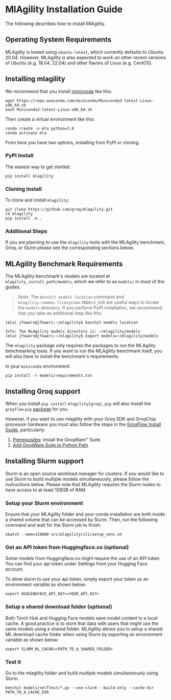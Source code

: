# MlAgility Installation Guide

The following describes how to install MlAgility.

## Operating System Requirements

MLAgility is tested using `ubuntu-latest`, which currently defaults to Ubuntu 20.04. However, MLAgility is also expected to work on other recent versions of Ubuntu (e.g. 18.04, 22.04) and other flavors of Linux (e.g. CentOS).

## Installing mlagility

We recommend that you install [miniconda](https://docs.conda.io/en/latest/miniconda.html) like this:

```
wget https://repo.anaconda.com/miniconda/Miniconda3-latest-Linux-x86_64.sh
bash Miniconda3-latest-Linux-x86_64.sh
```

Then create a virtual environment like this:

```
conda create -n mla python=3.8
conda activate mla
```

From here you have two options, installing from PyPI or cloning.

### PyPI Install

The easiest way to get started:

```
pip install mlagility
```

### Cloning Install

To clone and install `mlagility`:

```
git clone https://github.com/groq/mlagility.git
cd mlagility
pip install -e .
```

### Additional Steps

If you are planning to use the `mlagility` tools with the MLAgility benchmark, Groq, or Slurm please see the corresponding sections below.

## MLAgility Benchmark Requirements

The MLAgility benchmark's models are located at `mlagility_install_path/models`, which we refer to as `models/` in most of the guides.

> _Note_: The `benchit models location` command and `mlagility.common.filesystem.MODELS_DIR` are useful ways to locate the `models` directory. If you perform PyPI installation, we recommend that you take an additional step like this:

```
(mla) jfowers@jfowers:~/mlagility$ benchit models location

Info: The MLAgility models directory is: ~/mlagility/models
(mla) jfowers@jfowers:~/mlagility$ export models=~/mlagility/models
```

The `mlagility` package only requires the packages to run the MLAgility benchmarking tools. If you want to run the MLAgility benchmark itself, you will also have to install the benchmark's requirements. 

In your `miniconda` environment:

```
pip install -r models/requirements.txt
```

## Installing Groq support

When you install `pip install` `mlagility[groq]`, `pip` will also install the `groqflow` `pip` [package](https://github.com/groq/groqflow) for you. 

However, if you want to use mlagility with your Groq SDK and GroqChip processor hardware you must also follow the steps in the [GroqFlow Install Guide](https://github.com/groq/groqflow/blob/release/0921/docs/install.md), particularly:
1. [Prerequisites](https://github.com/groq/groqflow/blob/release/0921/docs/install.md#prerequisites): install the GroqWare™ Suite.
1. [Add GroqWare Suite to Python Path](https://github.com/groq/groqflow/blob/release/0921/docs/install.md#step-3-add-groqware-suite-to-python-path)

## Installing Slurm support

Slurm is an open source workload manager for clusters. If you would like to use Slurm to build multiple models simultaneously, please follow the instructions below. Please note that MLAgility requires the Slurm nodes to have access to at least 128GB of RAM.

### Setup your Slurm environment

Ensure that your MLAgility folder and your conda installation are both inside a shared volume that can be accessed by Slurm.
Then, run the following command and wait for the Slurm job to finish:

```
sbatch --mem=128000 src/mlagility/cli/setup_venv.sh
```

### Get an API token from Huggingface.co (optional)

Some models from Huggingface.co might require the use of an API token. You can find your api token under Settings from your Hugging Face account.

To allow slurm to use your api token, simply export your token as an environment variable as shown below:


```
export HUGGINGFACE_API_KEY=<YOUR_API_KEY>
```

### Setup a shared download folder (optional)

Both Torch Hub and Hugging Face models save model content to a local cache. A good practice is to store that data with users that might use the same models using a shared folder. MLAgility allows you to setup a shared ML download cache folder when using Slurm by exporting an environment variable as shown below:


```
export SLURM_ML_CACHE=<PATH_TO_A_SHARED_FOLDER>
```

### Test it

Go to the mlagility folder and build multiple models simultaneously using Slurm.

```
benchit models/selftest/*.py --use-slurm --build-only --cache-dir PATH_TO_A_CACHE_DIR
```